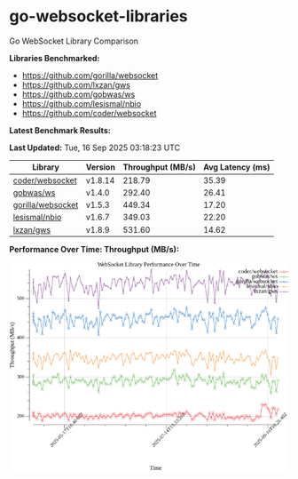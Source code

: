 # go-websocket-libraries

Go WebSocket Library Comparison

**Libraries Benchmarked:**

- https://github.com/gorilla/websocket
- https://github.com/lxzan/gws
- https://github.com/gobwas/ws
- https://github.com/lesismal/nbio
- https://github.com/coder/websocket

**Latest Benchmark Results:**

<!-- BENCHMARK_TABLE_START -->
**Last Updated:** Tue, 16 Sep 2025 03:18:23 UTC

| Library                                         | Version         | Throughput (MB/s) | Avg Latency (ms) |
| ----------------------------------------------- | --------------- | ----------------- | ---------------- |
| [coder/websocket](https://github.com/coder/websocket) | v1.8.14 | 218.79 | 35.39 |
| [gobwas/ws](https://github.com/gobwas/ws) | v1.4.0 | 292.40 | 26.41 |
| [gorilla/websocket](https://github.com/gorilla/websocket) | v1.5.3 | 449.34 | 17.20 |
| [lesismal/nbio](https://github.com/lesismal/nbio) | v1.6.7 | 349.03 | 22.20 |
| [lxzan/gws](https://github.com/lxzan/gws) | v1.8.9 | 531.60 | 14.62 |
<!-- BENCHMARK_TABLE_END -->

**Performance Over Time: Throughput (MB/s):**

![Benchmark Performance Graph](benchmark_performance.png)